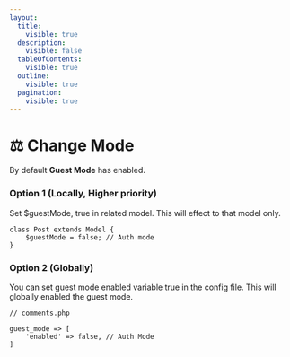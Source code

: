 ```yaml
---
layout:
  title:
    visible: true
  description:
    visible: false
  tableOfContents:
    visible: true
  outline:
    visible: true
  pagination:
    visible: true
---
```


# ⚖️ Change Mode

By default **Guest Mode** has enabled.

### Option 1  (Locally, Higher priority)

Set $guestMode, true in related model. This will effect to that model only.

```
class Post extends Model {
    $guestMode = false; // Auth mode
}
```

### Option 2 (Globally)

You can set guest mode enabled variable true in the config file. This will globally enabled the guest mode.

```
// comments.php

guest_mode => [
    'enabled' => false, // Auth Mode
]
```
